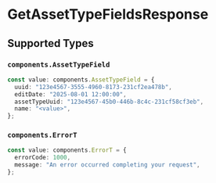 # GetAssetTypeFieldsResponse


## Supported Types

### `components.AssetTypeField`

```typescript
const value: components.AssetTypeField = {
  uuid: "123e4567-3555-4960-8173-231cf2ea478b",
  editDate: "2025-08-01 12:00:00",
  assetTypeUuid: "123e4567-45b0-446b-8c4c-231cf58cf3eb",
  name: "<value>",
};
```

### `components.ErrorT`

```typescript
const value: components.ErrorT = {
  errorCode: 1000,
  message: "An error occurred completing your request",
};
```

